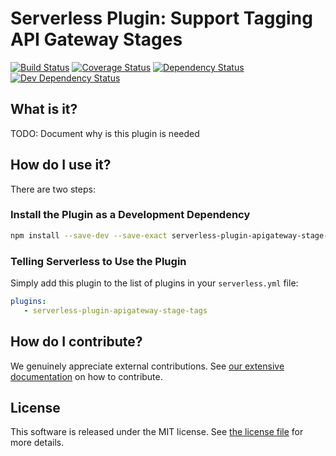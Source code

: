 # Serverless Plugin: Support Tagging API Gateway Stages

[![Build Status](https://travis-ci.org/silvermine/serverless-plugin-apigateway-stage-tags.svg?branch=master)](https://travis-ci.org/silvermine/serverless-plugin-apigateway-stage-tags)
[![Coverage Status](https://coveralls.io/repos/github/silvermine/serverless-plugin-apigateway-stage-tags/badge.svg?branch=master)](https://coveralls.io/github/silvermine/serverless-plugin-apigateway-stage-tags?branch=master)
[![Dependency Status](https://david-dm.org/silvermine/serverless-plugin-apigateway-stage-tags.svg)](https://david-dm.org/silvermine/serverless-plugin-apigateway-stage-tags)
[![Dev Dependency Status](https://david-dm.org/silvermine/serverless-plugin-apigateway-stage-tags/dev-status.svg)](https://david-dm.org/silvermine/serverless-plugin-apigateway-stage-tags#info=devDependencies&view=table)


## What is it?

TODO: Document why is this plugin is needed


## How do I use it?

There are two steps:

### Install the Plugin as a Development Dependency

```bash
npm install --save-dev --save-exact serverless-plugin-apigateway-stage-tags
```

### Telling Serverless to Use the Plugin

Simply add this plugin to the list of plugins in your `serverless.yml` file:

```yml
plugins:
   - serverless-plugin-apigateway-stage-tags
```


## How do I contribute?


We genuinely appreciate external contributions. See [our extensive
documentation][contributing] on how to contribute.


## License

This software is released under the MIT license. See [the license file](LICENSE) for more
details.


[contributing]: https://github.com/silvermine/silvermine-info#contributing

